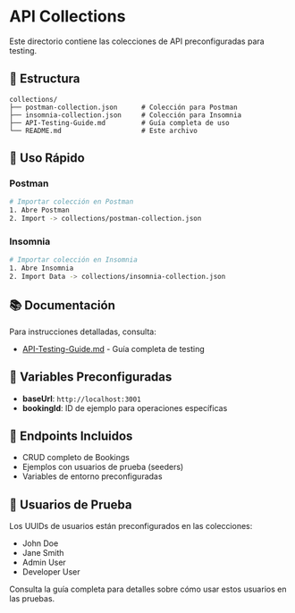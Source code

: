 # API Collections

Este directorio contiene las colecciones de API preconfiguradas para testing.

## 📁 Estructura

```
collections/
├── postman-collection.json      # Colección para Postman
├── insomnia-collection.json     # Colección para Insomnia
├── API-Testing-Guide.md         # Guía completa de uso
└── README.md                    # Este archivo
```

## 🚀 Uso Rápido

### Postman
```bash
# Importar colección en Postman
1. Abre Postman
2. Import -> collections/postman-collection.json
```

### Insomnia
```bash
# Importar colección en Insomnia
1. Abre Insomnia
2. Import Data -> collections/insomnia-collection.json
```

## 📚 Documentación

Para instrucciones detalladas, consulta:
- [API-Testing-Guide.md](./API-Testing-Guide.md) - Guía completa de testing

## 🔧 Variables Preconfiguradas

- **baseUrl**: `http://localhost:3001`
- **bookingId**: ID de ejemplo para operaciones específicas

## 📝 Endpoints Incluidos

- CRUD completo de Bookings
- Ejemplos con usuarios de prueba (seeders)
- Variables de entorno preconfiguradas

## 🎯 Usuarios de Prueba

Los UUIDs de usuarios están preconfigurados en las colecciones:
- John Doe
- Jane Smith  
- Admin User
- Developer User

Consulta la guía completa para detalles sobre cómo usar estos usuarios en las pruebas.
